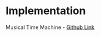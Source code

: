 # Implementation

Musical Time Machine - [Github Link](https://github.com/grandeurkoe/100-days-of-code-the-complete-python-pro-bootcamp/tree/2ae74d0f5c46349fb3904c4c1b51e88d7e7a1808/day-046-musical-time-machine/musical-time-machine)